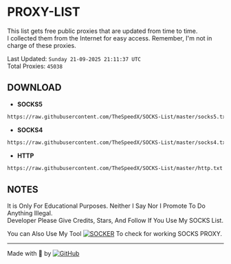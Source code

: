 
# PROXY-LIST

This list gets free public proxies that are updated from time to time.  
I collected them from the Internet for easy access. Remember, I'm not in charge of these proxies.

Last Updated: `Sunday 21-09-2025 21:11:37 UTC`  
Total Proxies: `45038`  

## DOWNLOAD

- **SOCKS5**

```bash
https://raw.githubusercontent.com/TheSpeedX/SOCKS-List/master/socks5.txt
```

- **SOCKS4**

```bash
https://raw.githubusercontent.com/TheSpeedX/SOCKS-List/master/socks4.txt
```

- **HTTP**

```bash
https://raw.githubusercontent.com/TheSpeedX/SOCKS-List/master/http.txt
```


## NOTES

It is Only For Educational Purposes. Neither I Say Nor I Promote To Do Anything Illegal.  
Developer Please Give Credits, Stars, And Follow If You Use My SOCKS List.  

You can Also Use My Tool [![SOCKER](https://img.shields.io/badge/TheSpeedX-SOCKER-red)](https://github.com/TheSpeedX/socker) To check for working SOCKS PROXY.

---
Made with 🐍 by [![GitHub](https://img.shields.io/badge/GitHub-TheSpeedX-red)](https://github.com/TheSpeedX)
